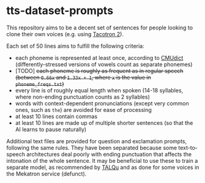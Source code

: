 # tts-dataset-prompts
 
This repository aims to be a decent set of sentences for people looking to clone their own voices (e.g. using [Tacotron 2](https://github.com/nvidia/tacotron2)).

Each set of 50 lines aims to fulfill the following criteria:
- each phoneme is represented at least once, according to [CMUdict](https://github.com/cmusphinx/cmudict) (differently-stressed versions of vowels count as separate phonemes)
- [TODO] ~~each phoneme is roughly as frequent as in regular speech (between `0.66x` and `1.33x + 1`, where `x` is the value in `phoneme_freqs.txt`)~~
- every line is of roughly equal length when spoken (14-18 syllables, where non-ending punctuation counts as 2 syllables)
- words with context-dependent pronunciations (except very common ones, such as `the`) are avoided for ease of processing
- at least 10 lines contain commas
- at least 10 lines are made up of multiple shorter sentences (so that the AI learns to pause naturally)

Additional text files are provided for question and exclamation prompts, following the same rules. They have been separated because some text-to-speech architectures deal poorly with ending punctuation that affects the intonation of the whole sentence. It may be beneficial to use these to train a separate model, as recommended by [TALQu](https://utaforum.net/threads/talqu-an-unofficial-english-guide-thread-on-talqu-and-its-voice-model-creation.23552/) and as done for some voices in the Mekatron service (defunct).
